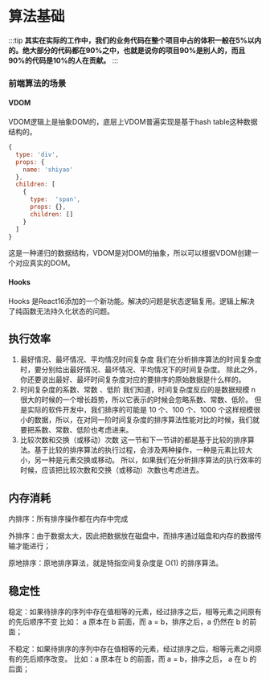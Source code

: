 
# 算法基础

:::tip
**其实在实际的工作中，我们的业务代码在整个项目中占的体积一般在5%以内的。绝大部分的代码都在90%之中，也就是说你的项目90%是别人的，而且90%的代码是10%的人在贡献。**
:::

### 前端算法的场景

#### VDOM
VDOM逻辑上是抽象DOM的，底层上VDOM普遍实现是基于hash table这种数据结构的。
``` javascript
{
  type: 'div',
  props: {
    name: 'shiyao'
  },
  children: [
    {
      type:  'span',
      props: {},
      children: []
    }
  ]
}
```
这是一种递归的数据结构，VDOM是对DOM的抽象，所以可以根据VDOM创建一个对应真实的DOM。

#### Hooks

Hooks 是React16添加的一个新功能。解决的问题是状态逻辑复用。逻辑上解决了纯函数无法持久化状态的问题。


## 执行效率

1. 最好情况、最坏情况、平均情况时间复杂度
我们在分析排序算法的时间复杂度时，要分别给出最好情况、最坏情况、平均情况下的时间复杂度。
除此之外，你还要说出最好、最坏时间复杂度对应的要排序的原始数据是什么样的。
2. 时间复杂度的系数、常数 、低阶
我们知道，时间复杂度反应的是数据规模 n 很大的时候的一个增长趋势，所以它表示的时候会忽略系数、常数、低阶。
但是实际的软件开发中，我们排序的可能是 10 个、100 个、1000 个这样规模很小的数据，所以，在对同一阶时间复杂度的排序算法性能对比的时候，我们就要把系数、常数、低阶也考虑进来。
3. 比较次数和交换（或移动）次数
这一节和下一节讲的都是基于比较的排序算法。基于比较的排序算法的执行过程，会涉及两种操作，一种是元素比较大小，另一种是元素交换或移动。
所以，如果我们在分析排序算法的执行效率的时候，应该把比较次数和交换（或移动）次数也考虑进去。

## 内存消耗
内排序：所有排序操作都在内存中完成

外排序：由于数据太大，因此把数据放在磁盘中，而排序通过磁盘和内存的数据传输才能进行；

原地排序：原地排序算法，就是特指空间复杂度是 O(1) 的排序算法。

## 稳定性

稳定：如果待排序的序列中存在值相等的元素，经过排序之后，相等元素之间原有的先后顺序不变
比如： a 原本在 b 前面，而 a = b，排序之后，a 仍然在 b 的前面；

不稳定：如果待排序的序列中存在值相等的元素，经过排序之后，相等元素之间原有的先后顺序改变。
比如：a 原本在 b 的前面，而 a = b，排序之后， a 在 b 的后面；
